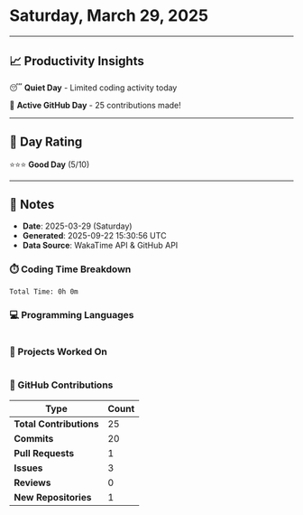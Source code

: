 # Saturday, March 29, 2025

---

## 📈 Productivity Insights

😴 **Quiet Day** - Limited coding activity today

🚀 **Active GitHub Day** - 25 contributions made!

---

## 🎯 Day Rating

⭐⭐⭐ **Good Day** (5/10)

---

## 📝 Notes

- **Date**: 2025-03-29 (Saturday)
- **Generated**: 2025-09-22 15:30:56 UTC
- **Data Source**: WakaTime API & GitHub API


### ⏱️ Coding Time Breakdown

```
Total Time: 0h 0m
```

### 💻 Programming Languages

```
```

### 📂 Projects Worked On

```
```


### 🐙 GitHub Contributions

| Type | Count |
|------|-------|
| **Total Contributions** | 25 |
| **Commits** | 20 |
| **Pull Requests** | 1 |
| **Issues** | 3 |
| **Reviews** | 0 |
| **New Repositories** | 1 |

